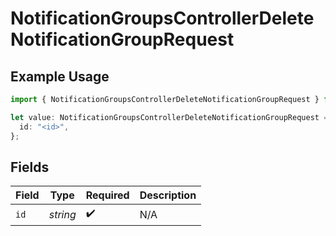 # NotificationGroupsControllerDeleteNotificationGroupRequest

## Example Usage

```typescript
import { NotificationGroupsControllerDeleteNotificationGroupRequest } from "@novu/api/models/operations";

let value: NotificationGroupsControllerDeleteNotificationGroupRequest = {
  id: "<id>",
};
```

## Fields

| Field              | Type               | Required           | Description        |
| ------------------ | ------------------ | ------------------ | ------------------ |
| `id`               | *string*           | :heavy_check_mark: | N/A                |